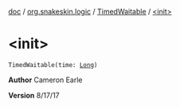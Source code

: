 [doc](../../index.md) / [org.snakeskin.logic](../index.md) / [TimedWaitable](index.md) / [&lt;init&gt;](./-init-.md)

# &lt;init&gt;

`TimedWaitable(time: `[`Long`](https://kotlinlang.org/api/latest/jvm/stdlib/kotlin/-long/index.html)`)`

**Author**
Cameron Earle

**Version**
8/17/17

